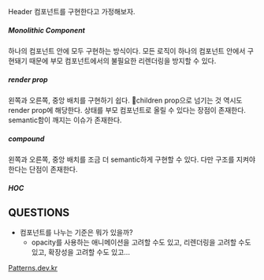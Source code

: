 


Header 컴포넌트를 구현한다고 가정해보자.

##### Monolithic Component
하나의 컴포넌트 안에 모두 구현하는 방식이다. 모든 로직이 하나의 컴포넌트 안에서 구현돼기 때문에 부모 컴포넌트에서의 불필요한 리렌더링을 방지할 수 있다.

##### render prop
왼쪽과 오른쪽, 중앙 배치를 구현하기 쉽다. children prop으로 넘기는 것 역시도 render prop에 해당한다. 상태를 부모 컴포넌트로 올릴 수 있다는 장점이 존재한다. semantic함이 깨지는 이슈가 존재한다.

##### compound
왼쪽과 오른쪽, 중앙 배치를 조금 더 semantic하게 구현할 수 있다. 다만 구조를 지켜야한다는 단점이 존재한다.

##### HOC


## QUESTIONS

- 컴포넌트를 나누는 기준은 뭐가 있을까?
	- opacity를 사용하는 애니메이션을 고려할 수도 있고, 리렌더링을 고려할 수도 있고, 확장성을 고려할 수도 있고...

[Patterns.dev.kr](https://patterns-dev-kr.github.io/)